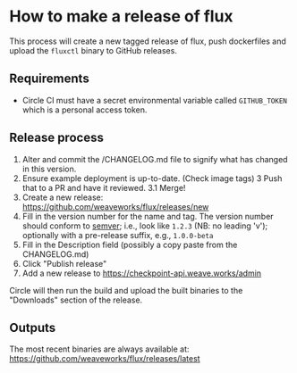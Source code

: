 # How to make a release of flux

This process will create a new tagged release of flux, push dockerfiles and upload the `fluxctl` binary to GitHub releases.

## Requirements
- Circle CI must have a secret environmental variable called `GITHUB_TOKEN` which is a personal access token.

## Release process

1. Alter and commit the /CHANGELOG.md file to signify what has changed in this version.
2. Ensure example deployment is up-to-date. (Check image tags)
3 Push that to a PR and have it reviewed.
  3.1 Merge!
4. Create a new release: https://github.com/weaveworks/flux/releases/new
5. Fill in the version number for the name and tag. The version number should conform to [semver](semver.org); i.e., look like `1.2.3` (NB: no leading 'v'); optionally with a pre-release suffix, e.g., `1.0.0-beta`
6. Fill in the Description field (possibly a copy paste from the CHANGELOG.md)
7. Click "Publish release"
8. Add a new release to https://checkpoint-api.weave.works/admin

Circle will then run the build and upload the built binaries to the "Downloads" section of the release.

## Outputs

The most recent binaries are always available at: https://github.com/weaveworks/flux/releases/latest
